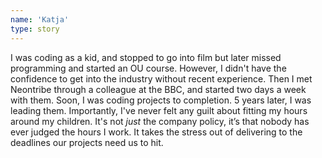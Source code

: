 ```yaml
---
name: 'Katja'
type: story
---
```


I was coding as a kid, and stopped to go into film but later missed programming and started an OU course. However, I didn't have the confidence to get into the industry without recent experience. Then I met Neontribe through a colleague at the BBC, and started two days a week with them. Soon, I was coding projects to completion. 5 years later, I was leading them. Importantly, I've never felt any guilt about fitting my hours around my children. It's not _just_ the company policy, it’s that nobody has ever judged the hours I work. It takes the stress out of delivering to the deadlines our projects need us to hit.
